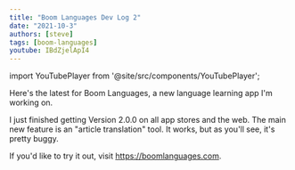 ```yaml
---
title: "Boom Languages Dev Log 2"
date: "2021-10-3"
authors: [steve]
tags: [boom-languages]
youtube: IBdZjelApI4
---
```


import YouTubePlayer from '@site/src/components/YouTubePlayer';

<YouTubePlayer youtubeLink={frontMatter.youtube} />

Here's the latest for Boom Languages, a new language learning app I'm working on.

I just finished getting Version 2.0.0 on all app stores and the web. The main new feature is an "article translation" tool. It works, but as you'll see, it's pretty buggy.

If you'd like to try it out, visit https://boomlanguages.com.